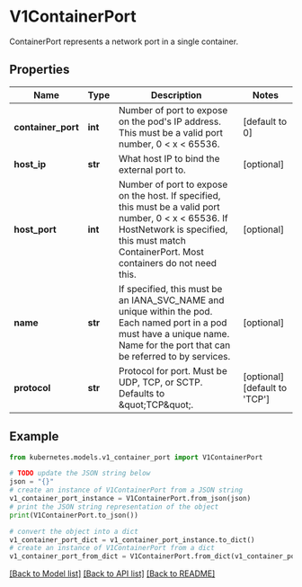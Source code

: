 # V1ContainerPort

ContainerPort represents a network port in a single container.

## Properties

Name | Type | Description | Notes
------------ | ------------- | ------------- | -------------
**container_port** | **int** | Number of port to expose on the pod&#39;s IP address. This must be a valid port number, 0 &lt; x &lt; 65536. | [default to 0]
**host_ip** | **str** | What host IP to bind the external port to. | [optional] 
**host_port** | **int** | Number of port to expose on the host. If specified, this must be a valid port number, 0 &lt; x &lt; 65536. If HostNetwork is specified, this must match ContainerPort. Most containers do not need this. | [optional] 
**name** | **str** | If specified, this must be an IANA_SVC_NAME and unique within the pod. Each named port in a pod must have a unique name. Name for the port that can be referred to by services. | [optional] 
**protocol** | **str** | Protocol for port. Must be UDP, TCP, or SCTP. Defaults to \&quot;TCP\&quot;. | [optional] [default to 'TCP']

## Example

```python
from kubernetes.models.v1_container_port import V1ContainerPort

# TODO update the JSON string below
json = "{}"
# create an instance of V1ContainerPort from a JSON string
v1_container_port_instance = V1ContainerPort.from_json(json)
# print the JSON string representation of the object
print(V1ContainerPort.to_json())

# convert the object into a dict
v1_container_port_dict = v1_container_port_instance.to_dict()
# create an instance of V1ContainerPort from a dict
v1_container_port_from_dict = V1ContainerPort.from_dict(v1_container_port_dict)
```
[[Back to Model list]](../README.md#documentation-for-models) [[Back to API list]](../README.md#documentation-for-api-endpoints) [[Back to README]](../README.md)


